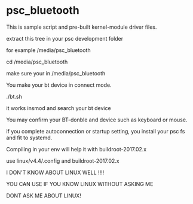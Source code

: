 # psc_bluetooth
This is sample script and pre-built kernel-module driver files.

extract this tree in your psc development folder 

for example /media/psc_bluetooth

cd /media/psc_bluetooth

make sure your in /media/psc_bluetooth

You make your bt device in connect mode.

./bt.sh

it works insmod and search your bt device

You may confirm your BT-donble and device such as keyboard or mouse.

if you complete autoconnection or startup setting, you install your psc fs and fit to systemd.

Compiling in your env will help it with buildroot-2017.02.x

use linux/v4.4/.config and  buildroot-2017.02.x

I DON'T KNOW ABOUT LINUX WELL !!!!

YOU CAN USE IF YOU KNOW LINUX WITHOUT ASKING ME

DONT ASK ME ABOUT LINUX!
